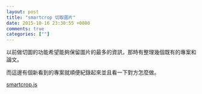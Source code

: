 ```yaml
---
layout: post
title: "smartcrop 切取圖片"
date: 2015-10-16 23:30:55 +0800
comments: true
categories: [""]
---
```


<!-- more -->

以前做切圖的功能希望能夠保留圖片的最多的資訊，那時有整理幾個既有的專案和論文。

而這邊有個新看到的專案就順便紀錄起來並且看一下對方怎麼做。

[smartcrop.js]

[smartcrop.js]:https://github.com/jwagner/smartcrop.js
